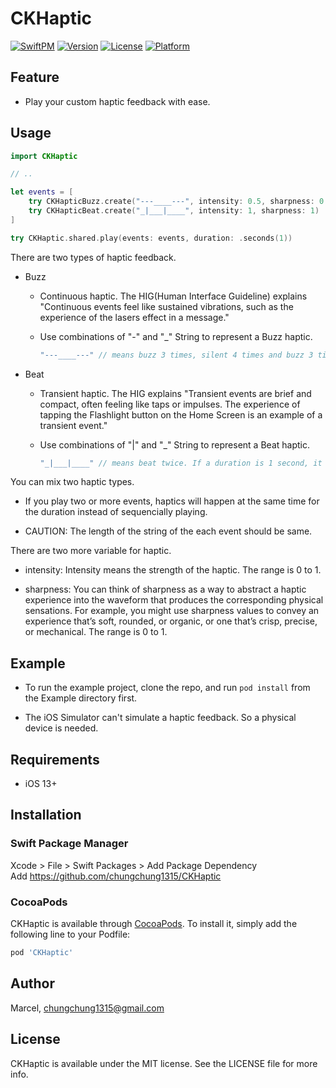 # CKHaptic

[![SwiftPM](https://img.shields.io/badge/SPM-supported-DE5C43.svg?style=flat)](https://swift.org/package-manager/)
[![Version](https://img.shields.io/cocoapods/v/CKHaptic.svg?style=flat)](https://cocoapods.org/pods/CKHaptic)
[![License](https://img.shields.io/cocoapods/l/CKHaptic.svg?style=flat)](https://cocoapods.org/pods/CKHaptic)
[![Platform](https://img.shields.io/cocoapods/p/CKHaptic.svg?style=flat)](https://cocoapods.org/pods/CKHaptic)

## Feature

- Play your custom haptic feedback with ease.

## Usage

```swift
import CKHaptic

// ..

let events = [
    try CKHapticBuzz.create("---____---", intensity: 0.5, sharpness: 0.5),
    try CKHapticBeat.create("_|___|____", intensity: 1, sharpness: 1)
]

try CKHaptic.shared.play(events: events, duration: .seconds(1))
```

There are two types of haptic feedback.

- Buzz

  - Continuous haptic. The HIG(Human Interface Guideline) explains "Continuous events feel like sustained vibrations, such as the experience of the lasers effect in a message."

  - Use combinations of "-" and "_" String to represent a Buzz haptic.

    ```swift
    "---____---" // means buzz 3 times, silent 4 times and buzz 3 times. If a duration is 1 second, each character means 0.1 second.
    ```

- Beat

  - Transient haptic. The HIG explains "Transient events are brief and compact, often feeling like taps or impulses. The experience of tapping the Flashlight button on the Home Screen is an example of a transient event."

  - Use combinations of "|" and "_" String to represent a Beat haptic.

    ```swift
    "_|___|____" // means beat twice. If a duration is 1 second, it beats at 0.1 and 0.5 second.
    ```

You can mix two haptic types.

  - If you play two or more events, haptics will happen at the same time for the duration instead of sequencially playing.

  - CAUTION: The length of the string of the each event should be same.

There are two more variable for haptic.

  - intensity: Intensity means the strength of the haptic. The range is 0 to 1.

  - sharpness: You can think of sharpness as a way to abstract a haptic experience into the waveform that produces the corresponding physical sensations. For example, you might use sharpness values to convey an experience that’s soft, rounded, or organic, or one that’s crisp, precise, or mechanical. The range is 0 to 1.

## Example

- To run the example project, clone the repo, and run `pod install` from the Example directory first.

- The iOS Simulator can't simulate a haptic feedback. So a physical device is needed.

## Requirements

- iOS 13+

## Installation

### Swift Package Manager

Xcode > File > Swift Packages > Add Package Dependency  
Add https://github.com/chungchung1315/CKHaptic

### CocoaPods

CKHaptic is available through [CocoaPods](https://cocoapods.org). To install
it, simply add the following line to your Podfile:

```ruby
pod 'CKHaptic'
```

## Author

Marcel, chungchung1315@gmail.com

## License

CKHaptic is available under the MIT license. See the LICENSE file for more info.
